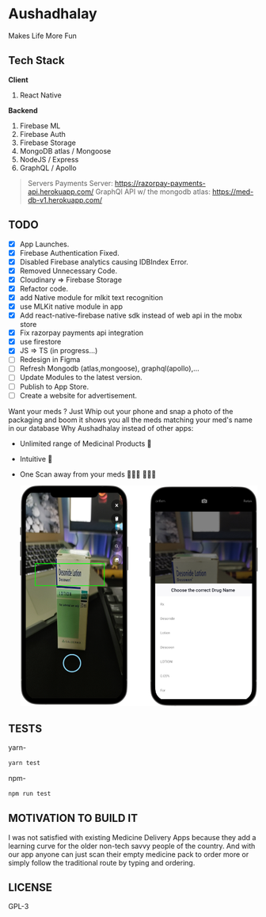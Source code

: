 # Aushadhalay

Makes Life More Fun

## Tech Stack

**Client**

1. React Native

**Backend**

1. Firebase ML
2. Firebase Auth
3. Firebase Storage
4. MongoDB atlas / Mongoose
5. NodeJS / Express
6. GraphQL / Apollo 

> Servers
> Payments Server: <https://razorpay-payments-api.herokuapp.com/>
> GraphQl API w/ the mongodb atlas: <https://med-db-v1.herokuapp.com/>


## TODO

- [x] App Launches.
- [x] Firebase Authentication Fixed.
- [x] Disabled Firebase analytics causing IDBIndex Error.
- [x] Removed Unnecessary Code.
- [x] Cloudinary => Firebase Storage
- [x] Refactor code.
- [x] add Native module for mlkit text recognition
- [x] use MLKit native module in app
- [x] Add react-native-firebase native sdk instead of web api in the mobx store
- [x] Fix razorpay payments api integration
- [x] use firestore
- [x] JS => TS (in progress...)
- [ ] Redesign in Figma
- [ ] Refresh Mongodb (atlas,mongoose), graphql(apollo),...
- [ ] Update Modules to the latest version.
- [ ] Publish to App Store.
- [ ] Create a website for advertisement.

Want your meds ? Just Whip out your phone and snap a photo of the packaging and boom it shows you all the meds matching your med's name in our database
Why Aushadhalay instead of other apps:

- Unlimited range of Medicinal Products 💊
- Intuitive 🐝
- One Scan away from your meds 🕵🏼‍♀️ 🕵🏼‍♂️

   ![Scanned](assets/mockups/mockups.png?raw=true)

## TESTS

yarn-

```bash
yarn test
```

npm-

```bash
npm run test
```

## MOTIVATION TO BUILD IT

I was not satisfied with existing Medicine Delivery Apps because they add a learning curve for the older non-tech savvy people of the country.
And with our app anyone can just scan their empty medicine pack to order more or simply follow the traditional route by typing and ordering.

## LICENSE

GPL-3
